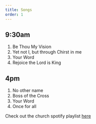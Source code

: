 ```yaml
---
title: Songs
order: 1
---
```


## 9:30am 
1. Be Thou My Vision
2. Yet not I, but through Chirst in me
3. Your Word
4. Rejoice the Lord is King

## 4pm 
1. No other name
2. Boss of the Cross
3. Your Word
4. Once for all
   
Check out the church spotify playlist [here](https://open.spotify.com/playlist/3gh0ZKXkJBDbNEnZqJJDXj?si=0908aa3f87544643)
